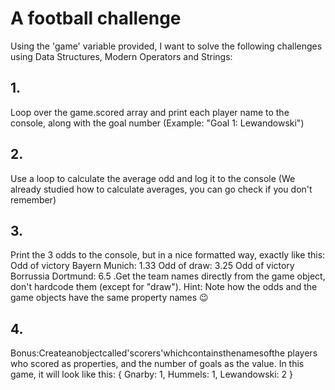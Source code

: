 # A football challenge

Using the 'game' variable provided, I want to solve the following challenges using Data Structures, Modern Operators and Strings:

## 1.

Loop over the game.scored array and print each player name to the console, along with the goal number (Example: "Goal 1: Lewandowski")

## 2.

Use a loop to calculate the average odd and log it to the console (We already studied how to calculate averages, you can go check if you don't remember)

## 3.

Print the 3 odds to the console, but in a nice formatted way, exactly like this:
Odd of victory Bayern Munich: 1.33 Odd of draw: 3.25
Odd of victory Borrussia Dortmund: 6.5
.Get the team names directly from the game object, don't hardcode them (except for "draw"). Hint: Note how the odds and the game objects have the same property names 😉

## 4.

Bonus:Createanobjectcalled'scorers'whichcontainsthenamesofthe players who scored as properties, and the number of goals as the value. In this game, it will look like this:
{
Gnarby: 1,
Hummels: 1,
Lewandowski: 2
}
